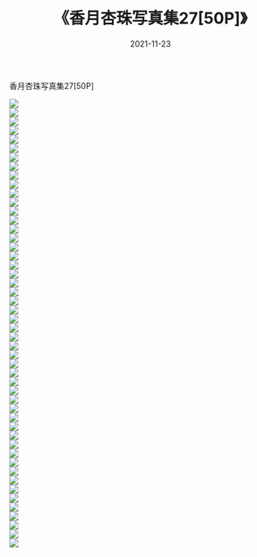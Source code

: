 ﻿---
layout: post
title:  《香月杏珠写真集27[50P]》
date:   2021-11-23
img: http://img.660000.xyz/Sharelink/性感/2021/香月杏珠写真集27[50P]/000.jpg
categories: [美女, 清纯, 唯美]
---

香月杏珠写真集27[50P]

  ![](http://img.660000.xyz/Sharelink/性感/2021/香月杏珠写真集27[50P]/001.jpg) <br> ![](http://img.660000.xyz/Sharelink/性感/2021/香月杏珠写真集27[50P]/002.jpg) <br> ![](http://img.660000.xyz/Sharelink/性感/2021/香月杏珠写真集27[50P]/003.jpg) <br> ![](http://img.660000.xyz/Sharelink/性感/2021/香月杏珠写真集27[50P]/004.jpg) <br> ![](http://img.660000.xyz/Sharelink/性感/2021/香月杏珠写真集27[50P]/005.jpg) <br> ![](http://img.660000.xyz/Sharelink/性感/2021/香月杏珠写真集27[50P]/006.jpg) <br> ![](http://img.660000.xyz/Sharelink/性感/2021/香月杏珠写真集27[50P]/007.jpg) <br> ![](http://img.660000.xyz/Sharelink/性感/2021/香月杏珠写真集27[50P]/008.jpg) <br> ![](http://img.660000.xyz/Sharelink/性感/2021/香月杏珠写真集27[50P]/009.jpg) <br> ![](http://img.660000.xyz/Sharelink/性感/2021/香月杏珠写真集27[50P]/010.jpg) <br> ![](http://img.660000.xyz/Sharelink/性感/2021/香月杏珠写真集27[50P]/011.jpg) <br> ![](http://img.660000.xyz/Sharelink/性感/2021/香月杏珠写真集27[50P]/012.jpg) <br> ![](http://img.660000.xyz/Sharelink/性感/2021/香月杏珠写真集27[50P]/013.jpg) <br> ![](http://img.660000.xyz/Sharelink/性感/2021/香月杏珠写真集27[50P]/014.jpg) <br> ![](http://img.660000.xyz/Sharelink/性感/2021/香月杏珠写真集27[50P]/015.jpg) <br> ![](http://img.660000.xyz/Sharelink/性感/2021/香月杏珠写真集27[50P]/016.jpg) <br> ![](http://img.660000.xyz/Sharelink/性感/2021/香月杏珠写真集27[50P]/017.jpg) <br> ![](http://img.660000.xyz/Sharelink/性感/2021/香月杏珠写真集27[50P]/018.jpg) <br> ![](http://img.660000.xyz/Sharelink/性感/2021/香月杏珠写真集27[50P]/019.jpg) <br> ![](http://img.660000.xyz/Sharelink/性感/2021/香月杏珠写真集27[50P]/020.jpg) <br> ![](http://img.660000.xyz/Sharelink/性感/2021/香月杏珠写真集27[50P]/021.jpg) <br> ![](http://img.660000.xyz/Sharelink/性感/2021/香月杏珠写真集27[50P]/022.jpg) <br> ![](http://img.660000.xyz/Sharelink/性感/2021/香月杏珠写真集27[50P]/023.jpg) <br> ![](http://img.660000.xyz/Sharelink/性感/2021/香月杏珠写真集27[50P]/024.jpg) <br> ![](http://img.660000.xyz/Sharelink/性感/2021/香月杏珠写真集27[50P]/025.jpg) <br> ![](http://img.660000.xyz/Sharelink/性感/2021/香月杏珠写真集27[50P]/026.jpg) <br> ![](http://img.660000.xyz/Sharelink/性感/2021/香月杏珠写真集27[50P]/027.jpg) <br> ![](http://img.660000.xyz/Sharelink/性感/2021/香月杏珠写真集27[50P]/028.jpg) <br> ![](http://img.660000.xyz/Sharelink/性感/2021/香月杏珠写真集27[50P]/029.jpg) <br> ![](http://img.660000.xyz/Sharelink/性感/2021/香月杏珠写真集27[50P]/030.jpg) <br> ![](http://img.660000.xyz/Sharelink/性感/2021/香月杏珠写真集27[50P]/031.jpg) <br> ![](http://img.660000.xyz/Sharelink/性感/2021/香月杏珠写真集27[50P]/032.jpg) <br> ![](http://img.660000.xyz/Sharelink/性感/2021/香月杏珠写真集27[50P]/033.jpg) <br> ![](http://img.660000.xyz/Sharelink/性感/2021/香月杏珠写真集27[50P]/034.jpg) <br> ![](http://img.660000.xyz/Sharelink/性感/2021/香月杏珠写真集27[50P]/035.jpg) <br> ![](http://img.660000.xyz/Sharelink/性感/2021/香月杏珠写真集27[50P]/036.jpg) <br> ![](http://img.660000.xyz/Sharelink/性感/2021/香月杏珠写真集27[50P]/037.jpg) <br> ![](http://img.660000.xyz/Sharelink/性感/2021/香月杏珠写真集27[50P]/038.jpg) <br> ![](http://img.660000.xyz/Sharelink/性感/2021/香月杏珠写真集27[50P]/039.jpg) <br> ![](http://img.660000.xyz/Sharelink/性感/2021/香月杏珠写真集27[50P]/040.jpg) <br> ![](http://img.660000.xyz/Sharelink/性感/2021/香月杏珠写真集27[50P]/041.jpg) <br> ![](http://img.660000.xyz/Sharelink/性感/2021/香月杏珠写真集27[50P]/042.jpg) <br> ![](http://img.660000.xyz/Sharelink/性感/2021/香月杏珠写真集27[50P]/043.jpg) <br> ![](http://img.660000.xyz/Sharelink/性感/2021/香月杏珠写真集27[50P]/044.jpg) <br> ![](http://img.660000.xyz/Sharelink/性感/2021/香月杏珠写真集27[50P]/045.jpg) <br> ![](http://img.660000.xyz/Sharelink/性感/2021/香月杏珠写真集27[50P]/046.jpg) <br> ![](http://img.660000.xyz/Sharelink/性感/2021/香月杏珠写真集27[50P]/047.jpg) <br> ![](http://img.660000.xyz/Sharelink/性感/2021/香月杏珠写真集27[50P]/048.jpg) <br> ![](http://img.660000.xyz/Sharelink/性感/2021/香月杏珠写真集27[50P]/049.jpg) <br> ![](http://img.660000.xyz/Sharelink/性感/2021/香月杏珠写真集27[50P]/050.jpg) <br>